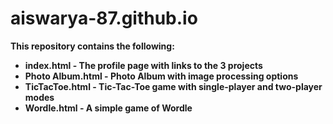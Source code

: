 # aiswarya-87.github.io

<b>This repository contains the following:<b><br>
<ul>
  <li>index.html - The profile page with links to the 3 projects</li>
  <li>Photo Album.html - Photo Album with image processing options</li>
  <li>TicTacToe.html - Tic-Tac-Toe game with single-player and two-player modes</li>
  <li>Wordle.html - A simple game of Wordle</li>
</ul>
